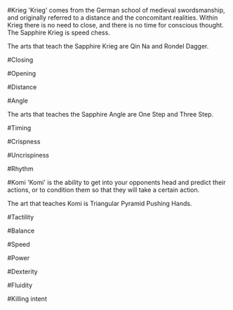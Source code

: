 #Krieg
'Krieg' comes from the German school of medieval swordsmanship, and originally referred to a distance and the concomitant realities. Within Krieg there is no need to close, and there is no time for conscious thought. The Sapphire Krieg is speed chess.

The arts that teach the Sapphire Krieg are Qin Na and Rondel Dagger.

#Closing

#Opening

#Distance

#Angle

The arts that teaches the Sapphire Angle are One Step and Three Step.

#Timing

#Crispness

#Uncrispiness

#Rhythm

#Komi
'Komi' is the ability to get into your opponents head and predict their actions, or to condition them so that they will take a certain action.

The art that teaches Komi is Triangular Pyramid Pushing Hands.

#Tactility

#Balance

#Speed

#Power

#Dexterity

#Fluidity

#Killing intent

